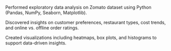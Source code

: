 Performed exploratory data analysis on Zomato dataset using Python (Pandas, NumPy, Seaborn, Matplotlib).

Discovered insights on customer preferences, restaurant types, cost trends, and online vs. offline order ratings.

Created visualizations including heatmaps, box plots, and histograms to support data-driven insights.
